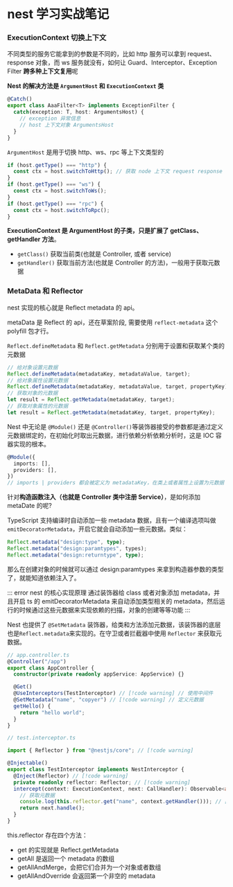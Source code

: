 # nest 学习实战笔记

### ExecutionContext 切换上下文

不同类型的服务它能拿到的参数是不同的，比如 http 服务可以拿到 request、response 对象，而 ws 服务就没有，如何让 Guard、Interceptor、Exception Filter **跨多种上下文复用**呢

**Nest 的解决方法是 `ArgumentHost` 和 `ExecutionContext` 类**

```ts
@Catch()
export class AaaFilter<T> implements ExceptionFilter {
  catch(exception: T, host: ArgumentsHost) {
    // exception 异常信息
    // host 上下文对象 ArgumentsHost
  }
}
```

`ArgumentHost` 是用于切换 http、ws、rpc 等上下文类型的

```ts
if (host.getType() === "http") {
  const ctx = host.switchToHttp(); // 获取 node 上下文 request response next 信息
}
if (host.getType() === "ws") {
  const ctx = host.switchToWs();
}
if (host.getType() === "rpc") {
  const ctx = host.switchToRpc();
}
```

**ExecutionContext 是 ArgumentHost 的子类，只是扩展了 getClass、getHandler 方法**。

- `getClass()` 获取当前类(也就是 Controller, 或者 service)
- `getHandler()` 获取当前方法(也就是 Controller 的方法)，一般用于获取元数据

### MetaData 和 Reflector

nest 实现的核心就是 Reflect metadata 的 api。

metaData 是 Reflect 的 api，还在草案阶段, 需要使用 `reflect-metadata` 这个 polyfill 包才行。

`Reflect.defineMetadata` 和 `Reflect.getMetadata` 分别用于设置和获取某个类的元数据

```ts
// 给对象设置元数据
Reflect.defineMetadata(metadataKey, metadataValue, target);
// 给对象属性设置元数据
Reflect.defineMetadata(metadataKey, metadataValue, target, propertyKey);
// 获取对象的元数据
let result = Reflect.getMetadata(metadataKey, target);
// 获取对象属性的元数据
let result = Reflect.getMetadata(metadataKey, target, propertyKey);
```

Nest 中无论是 `@Module()` 还是 `@Controller()`等装饰器接受的参数都是通过定义元数据绑定的，在初始化时取出元数据，进行依赖分析依赖分析时，这是 IOC 容器实现的根本。

```ts
@Module({
  imports: [],
  providers: [],
})
// imports | providers 都会被定义为 metadataKey，在类上或者属性上设置为元数据
```

针对**构造函数注入（也就是 Controller 类中注册 Service）**，是如何添加 metaDate 的呢?

TypeScript 支持编译时自动添加一些 metadata 数据，且有一个编译选项叫做 `emitDecoratorMetadata`，开启它就会自动添加一些元数据。类似：

```ts
Reflect.metadata("design:type", type);
Reflect.metadata("design:paramtypes", types);
Reflect.metadata("design:returntype", type);
```

那么在创建对象的时候就可以通过 design:paramtypes 来拿到构造器参数的类型了，就能知道依赖注入了。

::: error nest 的核心实现原理
通过装饰器给 class 或者对象添加 metadata，并且开启 ts 的 emitDecoratorMetadata 来自动添加类型相关的 metadata，然后运行的时候通过这些元数据来实现依赖的扫描，对象的创建等等功能
:::

Nest 也提供了 `@SetMetadata` 装饰器，给类和方法添加元数据，该装饰器的底层也是`Reflect.metadata`来实现的。在守卫或者拦截器中使用 `Reflector` 来获取元数据。

```ts
// app.controller.ts
@Controller("/app")
export class AppController {
  constructor(private readonly appService: AppService) {}

  @Get()
  @UseInterceptors(TestInterceptor) // [!code warning] // 使用中间件
  @SetMetadata("name", "copyer") // [!code warning] // 定义元数据
  getHello() {
    return "hello world";
  }
}
```

```ts
// test.interceptor.ts

import { Reflector } from "@nestjs/core"; // [!code warning]

@Injectable()
export class TestInterceptor implements NestInterceptor {
  @Inject(Reflector) // [!code warning]
  private readonly reflector: Reflector; // [!code warning]
  intercept(context: ExecutionContext, next: CallHandler): Observable<any> {
    // 获取元数据
    console.log(this.reflector.get("name", context.getHandler())); // [!code warning]
    return next.handle();
  }
}
```

this.reflector 存在四个方法：

- get 的实现就是 Reflect.getMetadata
- getAll 是返回一个 metadata 的数组
- getAllAndMerge，会把它们合并为一个对象或者数组
- getAllAndOverride 会返回第一个非空的 metadata
